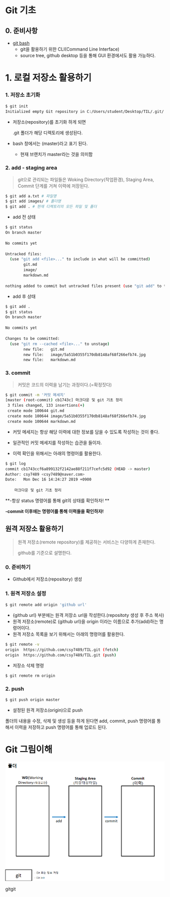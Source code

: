 # Git 기초

## 0. 준비사항

* [git bash](https://gitforwindows.org/)
  * git을 활용하기 위한 CLI(Command Line Interface)
  * source tree, github desktop 등을 통해 GUI 환경에서도 활용 가능하다.



# 1. 로컬 저장소 활용하기

### 1. 저장소 초기화

```bash
$ git init
Initialized empty Git repository in C:/Users/student/Desktop/TIL/.git/
```



* 저장소(repository)를 초기화 하게 되면

  .git 폴더가 해당 디렉토리에 생성된다.

* bash 창에서는 (master)라고 표기 된다.

  * 현재 브랜치가 master라는 것을 의미함



### 2. add - staging area

> git으로 관리되는 파일들은 Woking Directory(작업환경), Staging Area, Commit 단계를 거쳐 이력에 저장된다.

```bash
$ git add a.txt # 파일명
$ git add images/ # 폴더명
$ git add . # 현재 디렉토리의 모든 파일 및 폴더
```



* add 전 상태

```bash
$ git status
On branch master

No commits yet

Untracked files:
  (use "git add <file>..." to include in what will be committed)
        git.md
        image/
        markdown.md

nothing added to commit but untracked files present (use "git add" to track)

```



* add 후 상태

```bash
$ git add .
$ git status
On branch master

No commits yet

Changes to be committed:
  (use "git rm --cached <file>..." to unstage)
        new file:   git.md
        new file:   image/5a51b0355f170db8148af68f266efb74.jpg
        new file:   markdown.md

```



### 3.  commit

> 커밋은 코드의 이력을 남기는 과정이다.(=확정짓다)



```bash
$ git commit -m '커밋 메세지'
[master (root-commit) cb1743c] 마크다운 및 git 기초 정리
 3 files changed, 133 insertions(+)
 create mode 100644 git.md
 create mode 100644 image/5a51b0355f170db8148af68f266efb74.jpg
 create mode 100644 markdown.md

```

* 커밋 메세지는 항상 해당 이력에 대한 정보를 담을 수 있도록 작성하는 것이 좋다.

* 일관적인 커밋 메세지를 작성하는 습관을 들이자.
* 이력 확인을 위해서는 아래의 명령어를 활용한다.

```bash
$ git log
commit cb1743ccf6a899132f2142ae88f211f7cefc5d92 (HEAD -> master)
Author: csy7489 <csy7489@naver.com>
Date:   Mon Dec 16 14:24:27 2019 +0900

    마크다운 및 git 기초 정리
```



**-항상 status 명령어를 통해 git의 상태를 확인하자! **

**-commit 이후에는 명령어를 통해 이력들을 확인하자!**



## 원격 저장소 활용하기

> 원격 저장소(remote repository)를 제공하는 서비스는 다양하게 존재한다.
>
> github를 기준으로 설명한다.



### 0. 준비하기

* Github에서 저장소(repository) 생성



### 1. 원격 저장소 설정

```bash
$ git remote add origin 'github url'
```

* {github url} 부분에는 원격 저장소 url을 작성한다.(repositoty 생성 후 주소 복사)
* 원격 저장소(remote)로 {github url}을 origin 이라는 이름으로 추가(add)하는 명령어이다.
* 원격 저장소 목록을 보기 위해서는 아래의 명령어를 활용한다.

```bash
$ git remote -v
origin  https://github.com/csy7489/TIL.git (fetch)
origin  https://github.com/csy7489/TIL.git (push)
```

* 저장소 삭제 명령

```bash
$ git remote rm origin
```





### 2. push

```bash
$ git push origin master
```

* 설정된 원격 저장소(origin)으로 push

폴더의 내용을 수정, 삭제 및 생성 등을 하게 된다면 add, commit, push 명령어를 통해서 이력을 저장하고 push 명령어를 통해 업로드 된다.



# Git 그림이해

![git](image/git.gif)

 gitgit